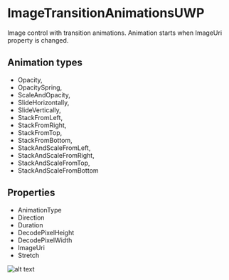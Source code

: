 # ImageTransitionAnimationsUWP

Image control with transition animations. Animation starts when ImageUri property is changed.

## Animation types
* Opacity,
* OpacitySpring,
* ScaleAndOpacity,
* SlideHorizontally,
* SlideVertically,
* StackFromLeft,
* StackFromRight,
* StackFromTop,
* StackFromBottom,
* StackAndScaleFromLeft,
* StackAndScaleFromRight,
* StackAndScaleFromTop,
* StackAndScaleFromBottom

## Properties
* AnimationType
* Direction
* Duration
* DecodePixelHeight
* DecodePixelWidth
* ImageUri
* Stretch

![alt text](https://github.com/tmk907/ImageTransitionAnimationsUWP/blob/master/images/example1.gif "Example 1")
